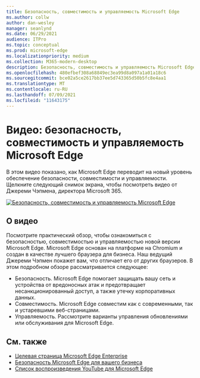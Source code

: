 ```yaml
---
title: Безопасность, совместимость и управляемость Microsoft Edge
ms.author: collw
author: dan-wesley
manager: seanlynd
ms.date: 06/29/2021
audience: ITPro
ms.topic: conceptual
ms.prod: microsoft-edge
ms.localizationpriority: medium
ms.collection: M365-modern-desktop
description: Безопасность, совместимость и управляемость Microsoft Edge
ms.openlocfilehash: 480efbef308a68849ec3ea99d8a097a1a01a18c6
ms.sourcegitcommit: bce02a5ce2617bb37ee5d743365d50b5fc8e4aa1
ms.translationtype: MT
ms.contentlocale: ru-RU
ms.lasthandoff: 07/09/2021
ms.locfileid: "11643175"
---
```

# <a name="video-microsoft-edge-security-compatibility-and-manageability"></a>Видео: безопасность, совместимость и управляемость Microsoft Edge

В этом видео показано, как Microsoft Edge переводит на новый уровень обеспечение безопасности, совместимости и управляемости. Щелкните следующий снимок экрана, чтобы посмотреть видео от Джереми Чэпмена, директора Microsoft 365.

[![Безопасность, совместимость и управляемость Microsoft Edge](media/microsoft-edge-video-security-compatibility-manageability/0.png)](http://www.youtube.com/watch?v=uMmh_gNaM4I "Microsoft Edge security, compatibility, and manageability")

## <a name="about-the-video"></a>О видео

Посмотрите практический обзор, чтобы ознакомиться с безопасностью, совместимостью и управляемостью новой версии Microsoft Edge. Microsoft Edge основан на платформе на Chromium и создан в качестве лучшего браузера для бизнеса. Наш ведущий Джереми Чэпмен покажет вам, что отличает его от других браузеров. В этом подробном обзоре рассматривается следующее:

- Безопасность. Microsoft Edge помогает защищать вашу сеть и устройства от вредоносных атак и предотвращает несанкционированный доступ, а также утечку корпоративных данных.
- Совместимость. Microsoft Edge совместим как с современными, так и устаревшими веб-страницами.
- Управляемость. Рассмотрите варианты управления обновлениями или обслуживания для Microsoft Edge.

## <a name="see-also"></a>См. также

- [Целевая страница Microsoft Edge Enterprise](https://aka.ms/EdgeEnterprise)
- [Безопасность Microsoft Edge для вашего бизнеса](ms-edge-security-for-business.md)
- [Список воспроизведения YouTube для Microsoft Edge](https://www.youtube.com/playlist?list=PLXtHYVsvn_b-uXh1tMeYpT-0iD8tD3tFy)